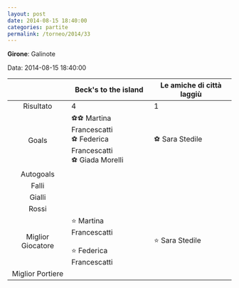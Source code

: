 ```yaml
---
layout: post
date: 2014-08-15 18:40:00
categories: partite
permalink: /torneo/2014/33
---
```

**Girone**: Galinote

Data: 2014-08-15 18:40:00

| | Beck's to the island | Le amiche di città laggiù |
|:-----:|-----|-----|
Risultato|4|1
Goals|⚽⚽ Martina Francescatti<br/>⚽ Federica Francescatti<br/>⚽ Giada Morelli|⚽ Sara Stedile<br/>
Autogoals||
Falli||
Gialli||
Rossi||
Miglior Giocatore|⭐ Martina Francescatti<br/><br/>⭐ Federica Francescatti<br/>|⭐ Sara Stedile<br/>
Miglior Portiere||